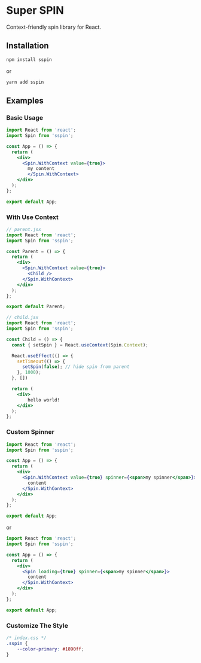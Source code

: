 # Super SPIN

Context-friendly spin library for React.

## Installation

```bash
npm install sspin
```

or

```bash
yarn add sspin
```

## Examples

### Basic Usage

```jsx
import React from 'react';
import Spin from 'sspin';

const App = () => {
  return (
    <div>
      <Spin.WithContext value={true}>
        my content
        </Spin.WithContext>
    </div>
  );
};

export default App;
```

### With Use Context

```jsx
// parent.jsx
import React from 'react';
import Spin from 'sspin';

const Parent = () => {
  return (
    <div>
      <Spin.WithContext value={true}>
        <Child />
      </Spin.WithContext>
    </div>
  );
};

export default Parent;

// child.jsx
import React from 'react';
import Spin from 'sspin';

const Child = () => {
  const { setSpin } = React.useContext(Spin.Context);

  React.useEffect(() => {
    setTimeout(() => {
      setSpin(false); // hide spin from parent
    }, 1000);
  }, [])

  return (
    <div>
        hello world!
    </div>
  );
};
```

### Custom Spinner

```jsx
import React from 'react';
import Spin from 'sspin';

const App = () => {
  return (
    <div>
      <Spin.WithContext value={true} spinner={<span>my spinner</span>}>
        content
      </Spin.WithContext>
    </div>
  );
};

export default App;
```

or

```jsx
import React from 'react';
import Spin from 'sspin';

const App = () => {
  return (
    <div>
      <Spin loading={true} spinner={<span>my spinner</span>}>
        content
      </Spin.WithContext>
    </div>
  );
};

export default App;
```

### Customize The Style

```css
/* index.css */
.sspin {
    --color-primary: #1890ff;
}
```
